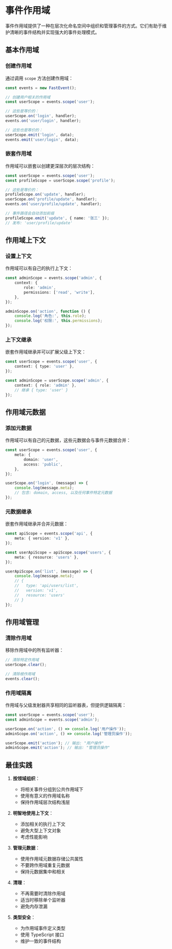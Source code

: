 # 事件作用域

事件作用域提供了一种在层次化命名空间中组织和管理事件的方式。它们有助于维护清晰的事件结构并实现强大的事件处理模式。

## 基本作用域

### 创建作用域

通过调用 `scope` 方法创建作用域：

```typescript
const events = new FastEvent();

// 创建用户相关的作用域
const userScope = events.scope('user');

// 这些是等价的：
userScope.on('login', handler);
events.on('user/login', handler);

// 这些也是等价的：
userScope.emit('login', data);
events.emit('user/login', data);
```

### 嵌套作用域

作用域可以嵌套以创建更深层次的层次结构：

```typescript
const userScope = events.scope('user');
const profileScope = userScope.scope('profile');

// 这些是等价的：
profileScope.on('update', handler);
userScope.on('profile/update', handler);
events.on('user/profile/update', handler);

// 事件路径会自动添加前缀
profileScope.emit('update', { name: '张三' });
// 发布: 'user/profile/update'
```

## 作用域上下文

### 设置上下文

作用域可以有自己的执行上下文：

```typescript
const adminScope = events.scope('admin', {
    context: {
        role: 'admin',
        permissions: ['read', 'write'],
    },
});

adminScope.on('action', function () {
    console.log('角色:', this.role);
    console.log('权限:', this.permissions);
});
```

### 上下文继承

嵌套作用域继承并可以扩展父级上下文：

```typescript
const userScope = events.scope('user', {
    context: { type: 'user' },
});

const adminScope = userScope.scope('admin', {
    context: { role: 'admin' },
    // 继承 { type: 'user' }
});
```

## 作用域元数据

### 添加元数据

作用域可以有自己的元数据，这些元数据会与事件元数据合并：

```typescript
const userScope = events.scope('user', {
    meta: {
        domain: 'user',
        access: 'public',
    },
});

userScope.on('login', (message) => {
    console.log(message.meta);
    // 包含: domain, access, 以及任何事件特定元数据
});
```

### 元数据继承

嵌套作用域继承并合并元数据：

```typescript
const apiScope = events.scope('api', {
    meta: { version: 'v1' },
});

const userApiScope = apiScope.scope('users', {
    meta: { resource: 'users' },
});

userApiScope.on('list', (message) => {
    console.log(message.meta);
    // {
    //   type: 'api/users/list',
    //   version: 'v1',
    //   resource: 'users'
    // }
});
```

## 作用域管理

### 清除作用域

移除作用域中的所有监听器：

```typescript
// 清除特定作用域
userScope.clear();

// 清除根作用域
events.clear();
```

### 作用域隔离

作用域与父级发射器共享相同的监听器表，但提供逻辑隔离：

```typescript
const userScope = events.scope('user');
const adminScope = events.scope('admin');

userScope.on('action', () => console.log('用户操作'));
adminScope.on('action', () => console.log('管理员操作'));

userScope.emit('action'); // 输出: "用户操作"
adminScope.emit('action'); // 输出: "管理员操作"
```

## 最佳实践

1. **按领域组织**：

    - 将相关事件分组到公共作用域下
    - 使用有意义的作用域名称
    - 保持作用域层次结构浅层

2. **明智地使用上下文**：

    - 添加相关的执行上下文
    - 避免大型上下文对象
    - 考虑性能影响

3. **管理元数据**：

    - 使用作用域元数据存储公共属性
    - 不要跨作用域重复元数据
    - 保持元数据集中和相关

4. **清理**：

    - 不再需要时清除作用域
    - 适当时移除单个监听器
    - 避免内存泄漏

5. **类型安全**：
    - 为作用域事件定义类型
    - 使用 TypeScript 接口
    - 维护一致的事件结构
